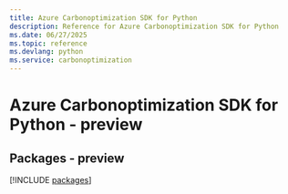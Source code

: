 ```yaml
---
title: Azure Carbonoptimization SDK for Python
description: Reference for Azure Carbonoptimization SDK for Python
ms.date: 06/27/2025
ms.topic: reference
ms.devlang: python
ms.service: carbonoptimization
---
```

# Azure Carbonoptimization SDK for Python - preview
## Packages - preview
[!INCLUDE [packages](carbonoptimization-index.md)]